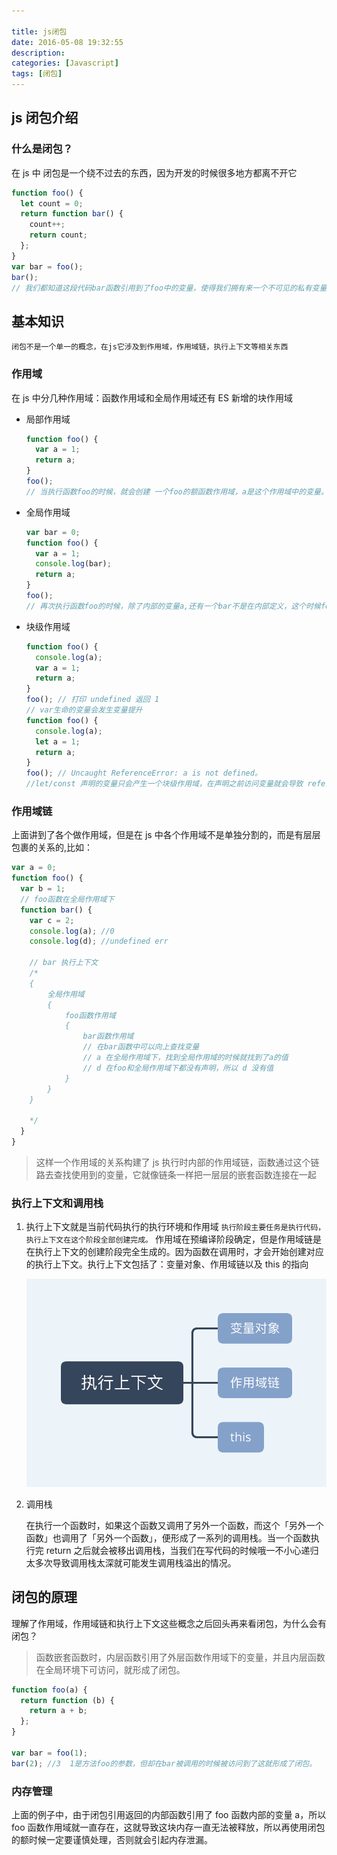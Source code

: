 ```yaml
---

title: js闭包
date: 2016-05-08 19:32:55
description:
categories: [Javascript]
tags: [闭包]
---
```


## js 闭包介绍

### 什么是闭包？

在 js 中 闭包是一个绕不过去的东西，因为开发的时候很多地方都离不开它

```js
function foo() {
  let count = 0;
  return function bar() {
    count++;
    return count;
  };
}
var bar = foo();
bar();
// 我们都知道这段代码bar函数引用到了foo中的变量，使得我们拥有来一个不可见的私有变量。
```

## 基本知识

    闭包不是一个单一的概念，在js它涉及到作用域，作用域链，执行上下文等相关东西

### 作用域

在 js 中分几种作用域：函数作用域和全局作用域还有 ES 新增的块作用域

- 局部作用域

  ```js
  function foo() {
    var a = 1;
    return a;
  }
  foo();
  // 当执行函数foo的时候，就会创建 一个foo的额函数作用域，a是这个作用域中的变量。a只能在foo内部被访问到
  ```

- 全局作用域

  ```js
  var bar = 0;
  function foo() {
    var a = 1;
    console.log(bar);
    return a;
  }
  foo();
  // 再次执行函数foo的时候，除了内部的变量a,还有一个bar不是在内部定义，这个时候foo就会向外寻找这个变量，因此可以在全局作用域中找到bar
  ```

- 块级作用域

  ```js
  function foo() {
    console.log(a);
    var a = 1;
    return a;
  }
  foo(); // 打印 undefined 返回 1
  // var生命的变量会发生变量提升
  function foo() {
    console.log(a);
    let a = 1;
    return a;
  }
  foo(); // Uncaught ReferenceError: a is not defined。
  //let/const 声明的变量只会产生一个块级作用域，在声明之前访问变量就会导致 referenceError
  ```

### 作用域链

上面讲到了各个做作用域，但是在 js 中各个作用域不是单独分割的，而是有层层包裹的关系的,比如：

```js
var a = 0;
function foo() {
  var b = 1;
  // foo函数在全局作用域下
  function bar() {
    var c = 2;
    console.log(a); //0
    console.log(d); //undefined err

    // bar 执行上下文
    /*
    {
        全局作用域
        {
            foo函数作用域
            {
                bar函数作用域
                // 在bar函数中可以向上查找变量
                // a 在全局作用域下，找到全局作用域的时候就找到了a的值
                // d 在foo和全局作用域下都没有声明，所以 d 没有值
            }
        }
    }

    */
  }
}
```

> 这样一个作用域的关系构建了 js 执行时内部的作用域链，函数通过这个链路去查找使用到的变量，它就像链条一样把一层层的嵌套函数连接在一起

### 执行上下文和调用栈

1. 执行上下文就是当前代码执行的执行环境和作用域
   `执行阶段主要任务是执行代码，执行上下文在这个阶段全部创建完成。`
   作用域在预编译阶段确定，但是作用域链是在执行上下文的创建阶段完全生成的。因为函数在调用时，才会开始创建对应的执行上下文。执行上下文包括了：变量对象、作用域链以及 this 的指向

   ![执行上下文](/assets/images/2016/runtimeenv.png)

2. 调用栈

   在执行一个函数时，如果这个函数又调用了另外一个函数，而这个「另外一个函数」也调用了「另外一个函数」，便形成了一系列的调用栈。当一个函数执行完 return 之后就会被移出调用栈，当我们在写代码的时候哦一不小心递归太多次导致调用栈太深就可能发生调用栈溢出的情况。

## 闭包的原理

理解了作用域，作用域链和执行上下文这些概念之后回头再来看闭包，为什么会有闭包？

> 函数嵌套函数时，内层函数引用了外层函数作用域下的变量，并且内层函数在全局环境下可访问，就形成了闭包。

```js
function foo(a) {
  return function (b) {
    return a + b;
  };
}

var bar = foo(1);
bar(2); //3  1是方法foo的参数，但却在bar被调用的时候被访问到了这就形成了闭包。
```

### 内存管理

上面的例子中，由于闭包引用返回的内部函数引用了 foo 函数内部的变量 a，所以 foo 函数作用域就一直存在，这就导致这块内存一直无法被释放，所以再使用闭包的额时候一定要谨慎处理，否则就会引起内存泄漏。


